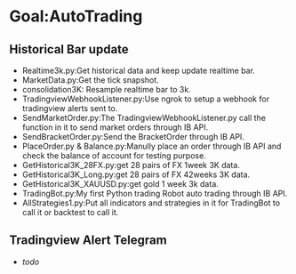 # Goal:AutoTrading
## Historical Bar update

- Realtime3k.py:Get historical data and keep update realtime bar.
- MarketData.py:Get the tick snapshot.
- consolidation3K: Resample realtime bar to 3k.
- TradingviewWebhookListener.py:Use ngrok to setup a webhook for tradingview alerts sent to.
- SendMarketOrder.py:The TradingviewWebhookListener.py call the function in it to send market orders through IB API.
- SendBracketOrder.py:Send the BracketOrder through IB API.
- PlaceOrder.py & Balance.py:Manully place an order through IB API and check the balance of account for testing purpose.
- GetHistorical3K_28FX.py:get 28 pairs of FX 1week 3K data.
- GetHistorical3K_Long.py:get 28 pairs of FX 42weeks 3K data.
- GetHistorical3K_XAUUSD.py:get gold 1 week 3k data.
- TradingBot.py:My first Python trading Robot auto trading through IB API.
- AllStrategies1.py:Put all indicators and strategies in it for TradingBot to call it or backtest to call it.

## Tradingview Alert Telegram
- *todo*
